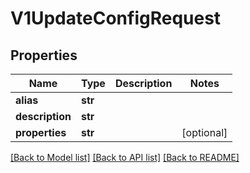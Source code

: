 # V1UpdateConfigRequest

## Properties
Name | Type | Description | Notes
------------ | ------------- | ------------- | -------------
**alias** | **str** |  | 
**description** | **str** |  | 
**properties** | **str** |  | [optional] 

[[Back to Model list]](../vela-client/README.md#documentation-for-models) [[Back to API list]](../vela-client/README.md#documentation-for-api-endpoints) [[Back to README]](../vela-client/README.md)

